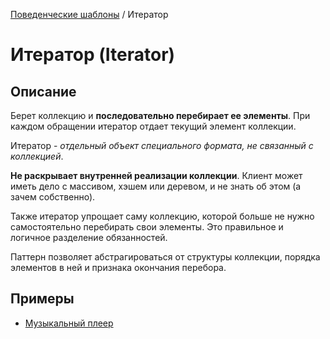 [Поведенческие шаблоны](../#readme) / Итератор

# Итератор (Iterator)


## Описание

Берет коллекцию и **последовательно перебирает ее элементы**. При каждом обращении итератор отдает текущий элемент коллекции.

Итератор - *отдельный объект специального формата, не связанный с коллекцией*.

**Не раскрывает внутренней реализации коллекции**. Клиент может иметь дело с массивом, хэшем или деревом, и не знать об этом (а зачем собственно).

Также итератор упрощает саму коллекцию, которой больше не нужно самостоятельно перебирать свои элементы. Это правильное и логичное разделение обязанностей.

Паттерн позволяет абстрагироваться от структуры коллекции, порядка элементов в ней и признака окончания перебора.

## Примеры

* [Музыкальный плеер](./music)
